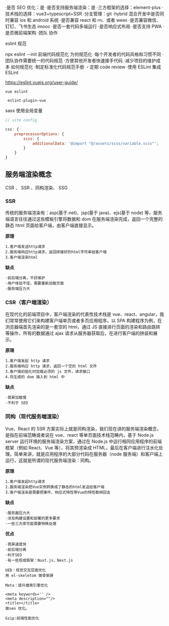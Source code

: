 ·是否 SEO 优化：是
·是否支持服务端渲染：是
·三方框架的选择：element-plus
·技术栈的选择：vue3+typescript+SSR
·分支管理：git
·hybrid 混合开发中是否同时兼容 ios 和 android 系统
·是否兼容 react 和 rn、或者 weex
·是否兼容微信、钉钉、飞书生态
imooc
·是否一套代码多端运行
·是否响应式布局
·是否支持 PWA
·是否微前端架构
·团队 协作

eslint 规范

npx eslint --init
前端代码规范化
为何规范化
·每个开发者的代码风格和习惯不同
·团队协作需要统一的代码规范
·方便其他开发者快速接手代码
·减少项目的维护成本
如何规范化
·制定标准化代码规范手册
・定期 code review
·使用 ESLint
集成 ESLint

https://eslint.vuejs.org/user-guide/

```
vue eslint

 eslint-plugin-vue

```

sass 使用全局变量

```javascript
// vite config

css: {
	preprocessorOptions: {
		scss: {
			additionalData: '@import "@/assets/scss/variable.scss"';
		}
	}
}
```

## 服务端渲染概念

CSR 、 SSR 、同构渲染、 SSG

### SSR

传统的服务端渲染有：asp(基于.net)、jsp(基于 java)、ejs(基于 node) 等，服务端语言往往通过这些模板引擎将数据和 dom 在服务端渲染完成，返回一个完整的静态 html 页面给客户端，由客户端直接显示。

**原理**

    1.客户端发送http请求
    2.服务端响应http请求，返回拼接好的html字符串给客户端
    3.客户端渲染html

**缺点**

    ·前后端分离，不好维护
    ·用户体验不佳，需要重新加载页面
    ·服务端压力大

### CSR（客户端渲染）

在现代化的前端项目中，客户端渲染的代表性技术栈是 vue、react、angular，我们常常使用它们来构建客户端单页或者多页应用程序。以 SPA 构建程序为例，在浏览器端首先渲染的是一套空的 html，通过 JS 直接进行页面的渲染和路由跳转等操作，所有的数据通过 ajax 请求从服务器获取后，在进行客户端的拼装和展示。

**原理**

    1.客户端发起 http 请求
    2.服务端响应 http 请求，返回一个空的 html 文件
    3.客户端初始化时加载必须的 js 文件，请求接口
    4.将生成的 dom 插入到 html 中

**缺点**

    ·首屏加载慢
    ·不利于 SEO

### 同构（现代服务端渲染）

Vue、React 的 SSR 方案实际上就是同构渲染，我们现在讲的服务端渲染概念，是指在前端范畴或者说在 vue、react 等单页面技术栈范畴内，基于 Node.js server 运行环境的服务端渲染方案，通过在 Node.js 中运行相同应用程序的前端框架（例如 React、Vue 等），将其预渲染成 HTML，最后在客户端进行注水化处理。简单来讲，就是应用程序的大部分代码在服务器（node 服务端）和客户端上运行，这就是所谓的现代服务端渲染：同构。

**原理**

    1.客户端发起http请求
    2.服务端渲染把Vue实例转换成了静态的html发送给客户端
    3.客户端渲染是需要把事件、响应式特性等Vue的特性都绑回去

**缺点**

    ·服务器压力大
    ·涉及构建设置和部署的更多要求
    ·一些三方库可能需要特殊处理

**优点**

    ·首屏速度快
    ·前后端分离
    ·利于SEO
    ·有一些现成框架：Nuxt.js、Next.js

    UED：视觉交互层面优化
    用 el-skeletom 做骨架屏

    Meta：提升搜索引擎优化

    <meta keywords='' />
    <meta description=""/>
    <title></title>
    做seo 优化。

    Gzip:前端性能优化
